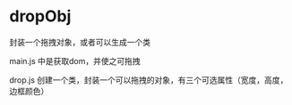 # dropObj
封装一个拖拽对象，或者可以生成一个类 

main.js 中是获取dom，并使之可拖拽

drop.js 创建一个类，封装一个可以拖拽的对象，有三个可选属性（宽度，高度，边框颜色）